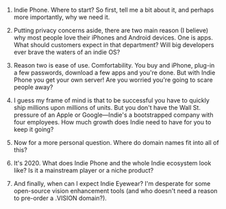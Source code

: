 1. Indie Phone. Where to start? So first, tell me a bit about it, and perhaps more importantly, why we need it.

2. Putting privacy concerns aside, there are two main reason (I believe) why most people love their iPhones and Android devices. One is apps. What should customers expect in that department? Will big developers ever brave the waters of an indie OS?

3. Reason two is ease of use. Comfortability. You buy and iPhone, plug-in a few passwords, download a few apps and you're done. But with Indie Phone you get your own server! Are you worried you're going to scare people away?

4. I guess my frame of mind is that to be successful you have to quickly ship millions upon millions of units. But you don't have the Wall St. pressure of an Apple or Google—Indie's a bootstrapped company with four employees. How much growth does Indie need to have for you to keep it going?

5. Now for a more personal question. Where do domain names fit into all of this?

6. It's 2020. What does Indie Phone and the whole Indie ecosystem look like? Is it a mainstream player or a niche product?

7. And finally, when can I expect Indie Eyewear? I'm desperate for some open-source vision enhancement tools (and who doesn't need a reason to pre-order a .VISION domain?). 